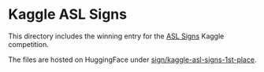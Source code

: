 # Kaggle ASL Signs

This directory includes the winning entry for the
[ASL Signs](https://www.kaggle.com/competitions/asl-signs) Kaggle competition.

The files are hosted on HuggingFace under
[sign/kaggle-asl-signs-1st-place](https://huggingface.co/sign/kaggle-asl-signs-1st-place).